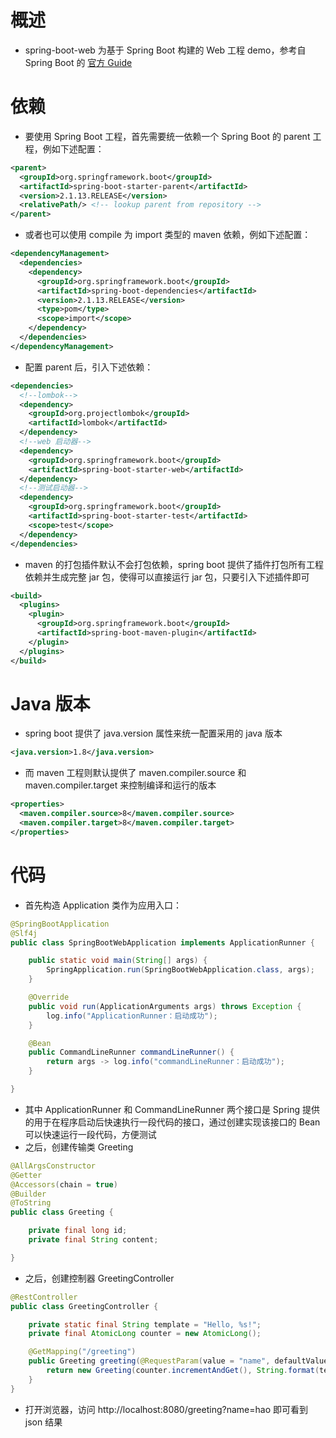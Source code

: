 

# 概述

- spring-boot-web 为基于 Spring Boot 构建的 Web 工程 demo，参考自 Spring Boot 的 [官方 Guide](https://spring.io/guides/gs/rest-service/)


# 依赖


- 要使用 Spring Boot 工程，首先需要统一依赖一个 Spring Boot 的 parent 工程，例如下述配置：
```xml
<parent>
  <groupId>org.springframework.boot</groupId>
  <artifactId>spring-boot-starter-parent</artifactId>
  <version>2.1.13.RELEASE</version>
  <relativePath/> <!-- lookup parent from repository -->
</parent>
```
- 或者也可以使用 compile 为 import 类型的 maven 依赖，例如下述配置：
```xml
<dependencyManagement>
  <dependencies>
    <dependency>
      <groupId>org.springframework.boot</groupId>
      <artifactId>spring-boot-dependencies</artifactId>
      <version>2.1.13.RELEASE</version>
      <type>pom</type>
      <scope>import</scope>
    </dependency>
  </dependencies>
</dependencyManagement>
```
- 配置 parent 后，引入下述依赖：
```xml
<dependencies>
  <!--lombok-->
  <dependency>
    <groupId>org.projectlombok</groupId>
    <artifactId>lombok</artifactId>
  </dependency>
  <!--web 启动器-->
  <dependency>
    <groupId>org.springframework.boot</groupId>
    <artifactId>spring-boot-starter-web</artifactId>
  </dependency>
  <!--测试启动器-->
  <dependency>
    <groupId>org.springframework.boot</groupId>
    <artifactId>spring-boot-starter-test</artifactId>
    <scope>test</scope>
  </dependency>
</dependencies>
```
- maven 的打包插件默认不会打包依赖，spring boot 提供了插件打包所有工程依赖并生成完整 jar 包，使得可以直接运行 jar 包，只要引入下述插件即可
```xml
<build>
  <plugins>
    <plugin>
      <groupId>org.springframework.boot</groupId>
      <artifactId>spring-boot-maven-plugin</artifactId>
    </plugin>
  </plugins>
</build>
```

# Java 版本

- spring boot 提供了 java.version 属性来统一配置采用的 java 版本
```xml
<java.version>1.8</java.version>
```
- 而 maven 工程则默认提供了 maven.compiler.source 和 maven.compiler.target 来控制编译和运行的版本
```xml
<properties>
  <maven.compiler.source>8</maven.compiler.source>
  <maven.compiler.target>8</maven.compiler.target>
</properties>
```


# 代码

- 首先构造 Application 类作为应用入口：
```java
@SpringBootApplication
@Slf4j
public class SpringBootWebApplication implements ApplicationRunner {

    public static void main(String[] args) {
        SpringApplication.run(SpringBootWebApplication.class, args);
    }

    @Override
    public void run(ApplicationArguments args) throws Exception {
        log.info("ApplicationRunner：启动成功");
    }

    @Bean
    public CommandLineRunner commandLineRunner() {
        return args -> log.info("commandLineRunner：启动成功");
    }

}
```
- 其中 ApplicationRunner 和 CommandLineRunner 两个接口是 Spring 提供的用于在程序启动后快速执行一段代码的接口，通过创建实现该接口的 Bean 可以快速运行一段代码，方便测试
- 之后，创建传输类 Greeting
```Java
@AllArgsConstructor
@Getter
@Accessors(chain = true)
@Builder
@ToString
public class Greeting {

    private final long id;
    private final String content;

}
```
- 之后，创建控制器 GreetingController
```java
@RestController
public class GreetingController {

    private static final String template = "Hello, %s!";
    private final AtomicLong counter = new AtomicLong();

    @GetMapping("/greeting")
    public Greeting greeting(@RequestParam(value = "name", defaultValue = "World") String name) {
        return new Greeting(counter.incrementAndGet(), String.format(template, name));
    }
}
```
- 打开浏览器，访问 http://localhost:8080/greeting?name=hao 即可看到 json 结果
